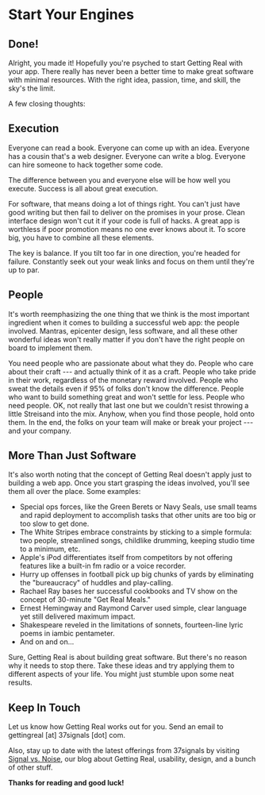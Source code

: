 Start Your Engines
==================

Done!
-----

Alright, you made it! Hopefully you\'re psyched to start Getting Real
with your app. There really has never been a better time to make great
software with minimal resources. With the right idea, passion, time, and
skill, the sky\'s the limit.

A few closing thoughts:

Execution
---------

Everyone can read a book. Everyone can come up with an idea. Everyone
has a cousin that\'s a web designer. Everyone can write a blog. Everyone
can hire someone to hack together some code.

The difference between you and everyone else will be how well you
execute. Success is all about great execution.

For software, that means doing a lot of things right. You can\'t just
have good writing but then fail to deliver on the promises in your
prose. Clean interface design won\'t cut it if your code is full of
hacks. A great app is worthless if poor promotion means no one ever
knows about it. To score big, you have to combine all these elements.

The key is balance. If you tilt too far in one direction, you\'re headed
for failure. Constantly seek out your weak links and focus on them until
they\'re up to par.

People
------

It\'s worth reemphasizing the one thing that we think is the most
important ingredient when it comes to building a successful web app: the
people involved. Mantras, epicenter design, less software, and all these
other wonderful ideas won\'t really matter if you don\'t have the right
people on board to implement them.

You need people who are passionate about what they do. People who care
about their craft --- and actually think of it as a craft. People who
take pride in their work, regardless of the monetary reward involved.
People who sweat the details even if 95% of folks don\'t know the
difference. People who want to build something great and won\'t settle
for less. People who need people. OK, not really that last one but we
couldn\'t resist throwing a little Streisand into the mix. Anyhow, when
you find those people, hold onto them. In the end, the folks on your
team will make or break your project --- and your company.

More Than Just Software
-----------------------

It\'s also worth noting that the concept of Getting Real doesn\'t apply
just to building a web app. Once you start grasping the ideas involved,
you\'ll see them all over the place. Some examples:

-   Special ops forces, like the Green Berets or Navy Seals, use small
    teams and rapid deployment to accomplish tasks that other units are
    too big or too slow to get done.
-   The White Stripes embrace constraints by sticking to a simple
    formula: two people, streamlined songs, childlike drumming, keeping
    studio time to a minimum, etc.
-   Apple\'s iPod differentiates itself from competitors by not offering
    features like a built-in fm radio or a voice recorder.
-   Hurry up offenses in football pick up big chunks of yards by
    eliminating the \"bureaucracy\" of huddles and play-calling.
-   Rachael Ray bases her successful cookbooks and TV show on the
    concept of 30-minute \"Get Real Meals.\"
-   Ernest Hemingway and Raymond Carver used simple, clear language yet
    still delivered maximum impact.
-   Shakespeare reveled in the limitations of sonnets, fourteen-line
    lyric poems in iambic pentameter.
-   And on and on\...

Sure, Getting Real is about building great software. But there\'s no
reason why it needs to stop there. Take these ideas and try applying
them to different aspects of your life. You might just stumble upon some
neat results.

Keep In Touch
-------------

Let us know how Getting Real works out for you. Send an email to
gettingreal \[at\] 37signals \[dot\] com.

Also, stay up to date with the latest offerings from 37signals by
visiting [Signal vs. Noise](http://www.37signals.com/svn), our blog
about Getting Real, usability, design, and a bunch of other stuff.

**Thanks for reading and good luck!**
